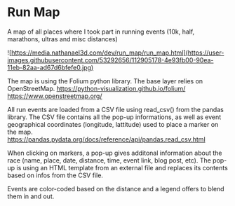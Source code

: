 # Run Map
A map of all places where I took part in running events (10k, half, marathons, ultras and misc distances)

![https://media.nathanael3d.com/dev/run_map/run_map.html](https://user-images.githubusercontent.com/53292656/112905178-4e93fb00-90ea-11eb-82aa-ad67d6bfefe0.jpg)

The map is using the Folium python library. The base layer relies on OpenStreetMap.
https://python-visualization.github.io/folium/
https://www.openstreetmap.org/

All run events are loaded from a CSV file using read_csv() from the pandas library. The CSV file contains all the pop-up informations, as well as event geographical coordinates (longitude, lattitude) used to place a marker on the map.
https://pandas.pydata.org/docs/reference/api/pandas.read_csv.html

When clicking on markers, a pop-up gives additonal information about the race (name, place, date, distance, time, event link, blog post, etc). The pop-up is using an HTML template from an external file and replaces its contents based on infos from the CSV file.

Events are color-coded based on the distance and a legend offers to blend them in and out.
